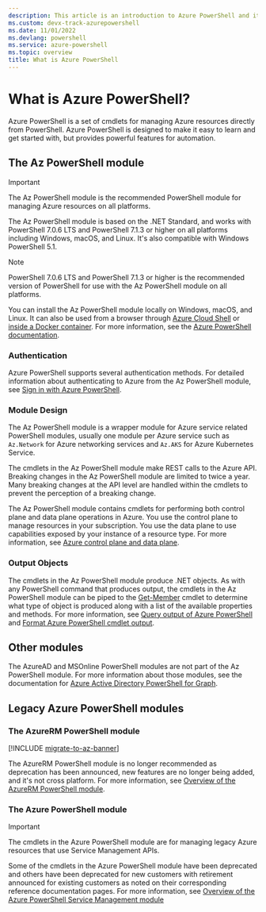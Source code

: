 ```yaml
---
description: This article is an introduction to Azure PowerShell and its features.
ms.custom: devx-track-azurepowershell
ms.date: 11/01/2022
ms.devlang: powershell
ms.service: azure-powershell
ms.topic: overview
title: What is Azure PowerShell
---
```


# What is Azure PowerShell?

Azure PowerShell is a set of cmdlets for managing Azure resources directly from PowerShell. Azure
PowerShell is designed to make it easy to learn and get started with, but provides powerful features
for automation.

## The Az PowerShell module

> [!IMPORTANT]
> The Az PowerShell module is the recommended PowerShell module for managing Azure resources on all
> platforms.

The Az PowerShell module is based on the .NET Standard, and works with PowerShell 7.0.6 LTS and
PowerShell 7.1.3 or higher on all platforms including Windows, macOS, and Linux. It's also
compatible with Windows PowerShell 5.1.

> [!NOTE]
> PowerShell 7.0.6 LTS and PowerShell 7.1.3 or higher is the recommended version of PowerShell for
> use with the Az PowerShell module on all platforms.

You can install the Az PowerShell module locally on Windows, macOS, and Linux. It can also be used
from a browser through [Azure Cloud Shell](/azure/cloud-shell/overview) or
[inside a Docker container](/powershell/azure/azureps-in-docker). For more information, see the
[Azure PowerShell documentation](/powershell/azure/).

### Authentication

Azure PowerShell supports several authentication methods. For detailed information about
authenticating to Azure from the Az PowerShell module, see
[Sign in with Azure PowerShell](/powershell/azure/authenticate-azureps).

### Module Design

The Az PowerShell module is a wrapper module for Azure service related PowerShell modules, usually
one module per Azure service such as `Az.Network` for Azure networking services and `Az.AKS` for
Azure Kubernetes Service.

The cmdlets in the Az PowerShell module make REST calls to the Azure API. Breaking changes in the Az
PowerShell module are limited to twice a year. Many breaking changes at the API level are handled
within the cmdlets to prevent the perception of a breaking change.

The Az PowerShell module contains cmdlets for performing both control plane and data plane
operations in Azure. You use the control plane to manage resources in your subscription. You use the
data plane to use capabilities exposed by your instance of a resource type. For more information,
see
[Azure control plane and data plane](/azure/azure-resource-manager/management/control-plane-and-data-plane).

### Output Objects

The cmdlets in the Az PowerShell module produce .NET objects. As with any PowerShell command that
produces output, the cmdlets in the Az PowerShell module can be piped to the
[Get-Member](/powershell/module/microsoft.powershell.utility/get-member) cmdlet to determine what
type of object is produced along with a list of the available properties and methods. For more
information, see [Query output of Azure PowerShell](/powershell/azure/queries-azureps) and
[Format Azure PowerShell cmdlet output](/powershell/azure/formatting-output).

## Other modules

The AzureAD and MSOnline PowerShell modules are not part of the Az PowerShell module. For more
information about those modules, see the documentation for
[Azure Active Directory PowerShell for Graph](/powershell/azure/active-directory/overview).

## Legacy Azure PowerShell modules

### The AzureRM PowerShell module

[!INCLUDE [migrate-to-az-banner](../../includes/migrate-to-az-banner.md)]

The AzureRM PowerShell module is no longer recommended as deprecation has been announced, new
features are no longer being added, and it's not cross platform. For more information, see
[Overview of the AzureRM PowerShell module](/powershell/azure/azurerm/overview).

### The Azure PowerShell module

> [!IMPORTANT]
> The cmdlets in the Azure PowerShell module are for managing legacy Azure resources that use
> Service Management APIs.

Some of the cmdlets in the Azure PowerShell module have been deprecated and others have been
deprecated for new customers with retirement announced for existing customers as noted on their
corresponding reference documentation pages. For more information, see
[Overview of the Azure PowerShell Service Management module](/powershell/azure/servicemanagement/overview)
